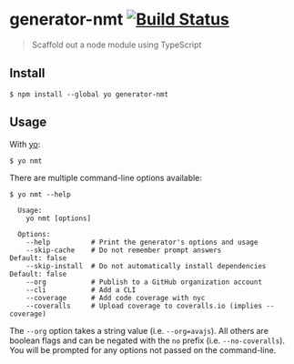 # generator-nmt [![Build Status](https://travis-ci.org/bang88/generator-nmt.svg?branch=master)](https://travis-ci.org/bang88/generator-nmt)

> Scaffold out a node module using TypeScript

## Install

```
$ npm install --global yo generator-nmt
```


## Usage

With [yo](https://github.com/yeoman/yo):

```
$ yo nmt
```

There are multiple command-line options available:

```
$ yo nmt --help

  Usage:
    yo nmt [options]

  Options:
    --help          # Print the generator's options and usage
    --skip-cache    # Do not remember prompt answers                      Default: false
    --skip-install  # Do not automatically install dependencies           Default: false
    --org           # Publish to a GitHub organization account
    --cli           # Add a CLI
    --coverage      # Add code coverage with nyc
    --coveralls     # Upload coverage to coveralls.io (implies --coverage)
```

The `--org` option takes a string value (i.e. `--org=avajs`). All others are boolean flags and can be negated with the `no` prefix (i.e. `--no-coveralls`). You will be prompted for any options not passed on the command-line.
